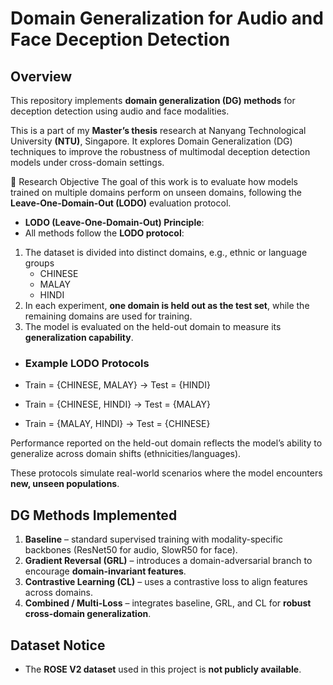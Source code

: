 # Domain Generalization for Audio and Face Deception Detection

## Overview
This repository implements **domain generalization (DG) methods** for deception detection using audio and face modalities. 


This is a part of my **Master’s thesis** research at Nanyang Technological University **(NTU)**, Singapore.
It explores Domain Generalization (DG) techniques to improve the robustness of multimodal deception detection models under cross-domain settings.


🎯 Research Objective
The goal of this work is to evaluate how models trained on multiple domains perform on unseen domains, following the **Leave-One-Domain-Out (LODO)** evaluation protocol.

- **LODO (Leave-One-Domain-Out) Principle**:
- All methods follow the **LODO protocol**:
1. The dataset is divided into distinct domains, e.g., ethnic or language groups
   - CHINESE
   - MALAY
   - HINDI
2. In each experiment, **one domain is held out as the test set**, while the remaining domains are used for training.
3. The model is evaluated on the held-out domain to measure its **generalization capability**.

- ### Example LODO Protocols

- Train = {CHINESE, MALAY} → Test = {HINDI}  
- Train = {CHINESE, HINDI}  → Test = {MALAY}  
- Train = {MALAY, HINDI}    → Test = {CHINESE}

Performance reported on the held-out domain reflects the model’s ability to generalize across domain shifts (ethnicities/languages).


These protocols simulate real-world scenarios where the model encounters **new, unseen populations**.


## DG Methods Implemented
1. **Baseline** – standard supervised training with modality-specific backbones (ResNet50 for audio, SlowR50 for face).  
2. **Gradient Reversal (GRL)** – introduces a domain-adversarial branch to encourage **domain-invariant features**.  
3. **Contrastive Learning (CL)** – uses a contrastive loss to align features across domains.  
4. **Combined / Multi-Loss** – integrates baseline, GRL, and CL for **robust cross-domain generalization**.

## Dataset Notice
- The **ROSE V2 dataset** used in this project is **not publicly available**.
